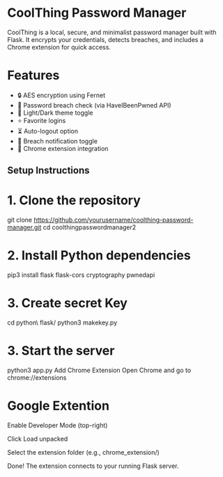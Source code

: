 # CoolThing Password Manager

CoolThing is a local, secure, and minimalist password manager built with Flask. It encrypts your credentials, detects breaches, and includes a Chrome extension for quick access.


# Features

- 🔒 AES encryption using Fernet
- 🔐 Password breach check (via HaveIBeenPwned API)
- 🌙 Light/Dark theme toggle
- ⭐ Favorite logins
- ⏳ Auto-logout option
- 📩 Breach notification toggle
- 🧩 Chrome extension integration


## Setup Instructions

# 1. Clone the repository
git clone https://github.com/yourusername/coolthing-password-manager.git
cd coolthingpasswordmanager2

# 2. Install Python dependencies
pip3 install flask flask-cors cryptography pwnedapi

# 3. Create secret Key
cd python\ flask/ 
python3 makekey.py

# 3. Start the server
python3 app.py
Add Chrome Extension
Open Chrome and go to chrome://extensions

# Google Extention
Enable Developer Mode (top-right)

Click Load unpacked

Select the extension folder (e.g., chrome_extension/)

Done! The extension connects to your running Flask server.
